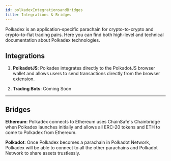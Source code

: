 ```yaml
---
id: polkadexIntegrationsandBridges
title: Integrations & Bridges
---
```


Polkadex is an application-specific parachain for crypto-to-crypto and crypto-to-fiat trading pairs. Here you can find both high-level and technical documentation about Polkadex technologies.

## Integrations

1. **PolkadotJS**: Polkadex integrates directly to the PolkadotJS browser wallet and allows users to send transactions directly from the browser extension. 

2. **Trading Bots**: Coming Soon

---

## Bridges

**Ethereum**: Polkadex connects to Ethereum uses ChainSafe's Chainbridge when Polkadex launches initially and allows all ERC-20 tokens and ETH to come to Polkadex from Ethereum.

**Polkadot**: Once Polkadex becomes a parachain in Polkadot Network, Polkadex will be able to connect to all the other parachains and Polkadot Network to share assets trustlessly.
